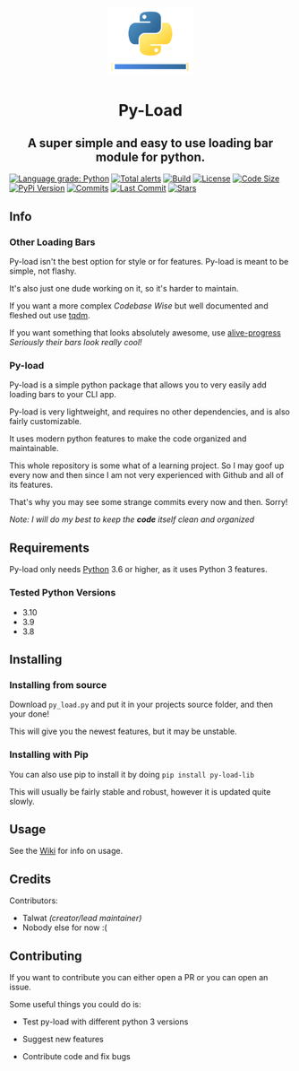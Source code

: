<h1 align="center">
    <img src="https://raw.githubusercontent.com/talwat/py-load/main/svgs/py-load-logo.svg" width="30%">
</h1>
<h1 align="center">
    Py-Load
</h1>
<h2 align="center">
    A super simple and easy to use loading bar module for python.
</h2>

[![Language grade: Python](https://img.shields.io/lgtm/grade/python/g/talwat/py-load.svg?logo=lgtm&logoWidth=18)](https://lgtm.com/projects/g/talwat/py-load/context:python)
[![Total alerts](https://img.shields.io/lgtm/alerts/g/talwat/py-load.svg?logo=lgtm&logoWidth=18)](https://lgtm.com/projects/g/talwat/py-load/alerts/)
[![Build](https://img.shields.io/github/workflow/status/talwat/py-load/Python%20application)](https://img.shields.io/github/workflow/status/talwat/py-load/Python%20application)
[![License](https://img.shields.io/github/license/talwat/py-load)](https://img.shields.io/github/license/talwat/py-load)
[![Code Size](https://img.shields.io/github/languages/code-size/talwat/py-load)](https://img.shields.io/github/languages/code-size/talwat/py-load)
[![PyPi Version](https://img.shields.io/pypi/v/py-load-lib)](https://img.shields.io/pypi/v/py-load-lib)
[![Commits](https://img.shields.io/github/commit-activity/m/talwat/py-load)](https://img.shields.io/github/commit-activity/m/talwat/py-load)
[![Last Commit](https://img.shields.io/github/last-commit/talwat/py-load)](https://img.shields.io/github/last-commit/talwat/py-load)
[![Stars](https://img.shields.io/github/stars/talwat/py-load)](https://img.shields.io/github/stars/talwat/py-load)

## Info

### Other Loading Bars

Py-load isn't the best option for style or for features. Py-load is meant to be simple, not flashy.

It's also just one dude working on it, so it's harder to maintain.

If you want a more complex *Codebase Wise* but well documented and fleshed out use [tqdm](https://github.com/tqdm/tqdm).

If you want something that looks absolutely awesome, use [alive-progress](https://github.com/rsalmei/alive-progress)
*Seriously their bars look really cool!*

### Py-load

Py-load is a simple python package that allows you to very easily add loading bars to your CLI app.

Py-load is very lightweight, and requires no other dependencies, and is also fairly customizable.

It uses modern python features to make the code organized and maintainable.

This whole repository is some what of a learning project.
So I may goof up every now and then since I am not very experienced with Github and all of its features.

That's why you may see some strange commits every now and then. Sorry!

*Note: I will do my best to keep the **code** itself clean and organized*

## Requirements

Py-load only needs [Python](https://python.org) 3.6 or higher, as it uses Python 3 features.

### Tested Python Versions

* 3.10
* 3.9
* 3.8

## Installing

### Installing from source

Download `py_load.py` and put it in your projects source folder, and then your done!

This will give you the newest features, but it may be unstable.

### Installing with Pip

You can also use pip to install it by doing `pip install py-load-lib`

This will usually be fairly stable and robust, however it is updated quite slowly.

## Usage

See the [Wiki](https://github.com/talwat/py-load/wiki) for info on usage.

## Credits

Contributors:

* Talwat *(creator/lead maintainer)*
* Nobody else for now :(

## Contributing

If you want to contribute you can either open a PR or you can open an issue.

Some useful things you could do is:

* Test py-load with different python 3 versions

* Suggest new features

* Contribute code and fix bugs
